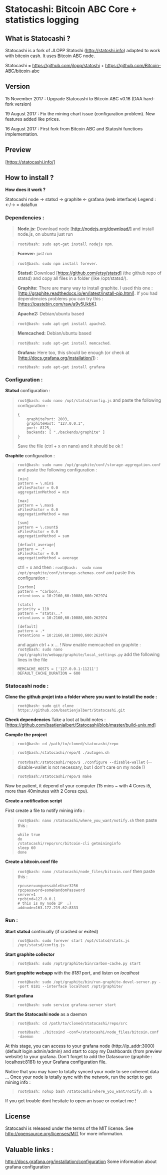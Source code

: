 Statocashi: Bitcoin ABC Core + statistics logging
=====================================

What is Statocashi ?
----------------

Statocashi is a fork of JLOPP Statoshi (http://statoshi.info) adapted to work with
bitcoin cash. It uses Bitcoin ABC node.

Statocashi = https://github.com/jlopp/statoshi + https://github.com/Bitcoin-ABC/bitcoin-abc

Version
-------
15 November 2017 : Upgrade Statocashi to Bitcoin ABC v0.16 (DAA hard-fork version)

19 August 2017 : Fix the mining chart issue (configuration problem). New features added like prices.

16 August 2017 : First fork from Bitcoin ABC and Statoshi functions implementation.


Preview 
-------
[https://statocashi.info/]


How to install ?
-------

**How does it work ?** 

Statocashi node -> statsd -> graphite <- grafana (web interface)
Legend : <-/-> = dataflux

### Dependencies :
> **Node.js:** Download node [http://nodejs.org/download/] and install node.js, on ubuntu just run 

> ``` root@bash: sudo apt-get install nodejs npm ```.

> **Forever:** just run 

> ``` root@bash: sudo npm install forever ```.

> **Statsd:** Download [https://github.com/etsy/statsd] (the github repo of statsd) and copy all files in a folder (like /opt/statsd/).

> **Graphite:** There are many way to install graphite. I used this one : [http://graphite.readthedocs.io/en/latest/install-pip.html]. If you had dependencies problems you can try this : [https://pastebin.com/raw/a9v5UkbK].

> **Apache2:** Debian/ubuntu based 

> ``` root@bash: sudo apt-get install apache2 ```.

> **Memcached:** Debian/ubuntu based 

> ``` root@bash: sudo apt-get install memcached ```.

> **Grafana:** Here too, this should be enough (or check at [http://docs.grafana.org/installation/]) :

> ``` root@bash: sudo apt-get install grafana ``` 

### Configuration :

**Statsd** configuration :
> ``` root@bash: sudo nano /opt/statsd/config.js ``` and paste the following configuration :
> ``` 
> {
>     graphitePort: 2003, 
>     graphiteHost: "127.0.0.1", 
>     port: 8125,
>     backends: [ "./backends/graphite" ]
> }
> ``` 
> Save the file (ctrl + x on nano) and it should be ok !


**Graphite** configuration :
> ``` root@bash: sudo nano /opt/graphite/conf/storage-aggregation.conf ``` and paste the following configuration :
> ``` 
>[min]
>pattern = \.min$
>xFilesFactor = 0.0
>aggregationMethod = min
>
>[max]
>pattern = \.max$
>xFilesFactor = 0.0
>aggregationMethod = max
>
>[sum]
>pattern = \.count$
>xFilesFactor = 0.0
>aggregationMethod = sum
>
>[default_average]
>pattern = .*
>xFilesFactor = 0.0
>aggregationMethod = average
>
> ``` 
> ctrl + x and then : ``` root@bash:  sudo nano /opt/graphite/conf/storage-schemas.conf ``` and paste this configuration :
> ``` 
>[carbon]
>pattern = ^carbon\.
>retentions = 10:2160,60:10080,600:262974
>
>[stats]
>priority = 110
>pattern = ^stats\..*
>retentions = 10:2160,60:10080,600:262974
>
>[default]
>pattern = .*
>retentions = 10:2160,60:10080,600:262974
> ``` 
> and again ctrl + x ... ! Now enable memcached on graphite : ``` root@bash: sudo nano /opt/graphite/webapp/graphite/local_settings.py ``` add the following lines in the file
> ``` 
>MEMCACHE_HOSTS = ['127.0.0.1:11211']
>DEFAULT_CACHE_DURATION = 600
> ``` 


### Statocashi node :

**Clone the github projet into a folder where you want to install the node :**
>``` root@bash: sudo git clone https://github.com/bastienjalbert/Statocashi.git ```

**Check dependencies** Take a loot at build notes : [https://github.com/bastienjalbert/Statocashi/blob/master/build-unix.md]

**Compile the project**
> ``` root@bash: cd /path/to/cloned/statocashi/repo ```

> ``` root@bash:/statocashi/repo/$ ./autogen.sh ```

> ``` root@bash:/statocashi/repo/$ ./configure --disable-wallet ``` (--disable-wallet is not necessary, but I don't care on my node !)

> ``` root@bash:/statocashi/repo/$ make ```

Now be patient, it depend of your computer (15 mins ~ with 4 Cores i5, more than 40minutes with 2 Cores cpu).

**Create a notification script**

First create a file to notify mining info :
> ``` root@bash: nano /statocashi/where_you_want/notify.sh ``` then paste this :
> ```#!/bin/bash
>while true
>do
>/statocashi/repo/src/bitcoin-cli getmininginfo
>sleep 60
>done
> ```

**Create a bitcoin.conf file**

> ``` root@bash: nano /statocashi/node_files/bitcoin.conf ``` then paste this :
>```
>rpcuser=unguessableUser3256
>rpcpassword=someRandomPassword
>server=1
>rpcbind=127.0.0.1
># this is my node IP  ;)
>addnode=163.172.219.62:8333 
>```


### Run :

**Start statsd** continually (if crashed or exited)
> ``` root@bash: sudo forever start /opt/statsd/stats.js /opt/statsd/config.js ```

**Start graphite collector** 
> ``` root@bash: sudo /opt/graphite/bin/carbon-cache.py start ```

**Start graphite webapp** with the *8181* port, and listen on *localhost* 
> ``` root@bash: sudo /opt/graphite/bin/run-graphite-devel-server.py --port 8181 --interface localhost /opt/graphite/ ```

**Start grafana**
> ``` root@bash: sudo service grafana-server start ```

**Start the Statocashi node** as a daemon 
> ``` root@bash: cd /path/to/cloned/statocashi/repo/src ```

> ``` root@bash: ./bitcoind -conf=/statocashi/node_files/bitcoin.conf -daemon ```

At this stage, you can access to your grafana node (http://ip_addr:3000) (default login admin/admin) and start to copy my Dashboards (from preview website) to your grafana. Don't forget to add the Datasource (graphite : localhost:8181) to your Grafana configuration file.

Notice that you may have to totally synced your node to see coherent data ...
Once your node is totally sync with the network, run the script to get mining info :
> ``` root@bash: nohup bash /statocashi/where_you_want/notify.sh & ```

If you get trouble dont hesitate to open an issue or contact me !

License
-------

Statocashi is released under the terms of the MIT license. See http://opensource.org/licenses/MIT for more information.

Valuable links :
----------------

http://docs.grafana.org/installation/configuration Some information about grafana configuration
